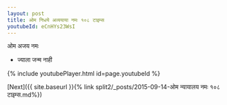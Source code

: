 ```yaml
---
layout: post
title: ओम निधये अव्ययाया नमः १०८ टाइम्स
youtubeId: eCnHYs23WsI
---
```

 
 
 ओम अजय नमः  
 
 -  ज्याला जन्म नाही 
 
  
 
  
 
 
 
 
 
 


{% include youtubePlayer.html id=page.youtubeId %}
 
[Next]({{ site.baseurl }}{% link  split2/_posts/2015-09-14-ओम न्यायालय नमः १०८ टाइम्स.md%})
 
